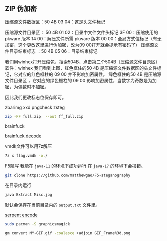 

## ZIP 伪加密
压缩源文件数据区：50 4B 03 04：这是头文件标记
 
压缩源文件目录区：
50 4B 01 02：目录中文件文件头标记
3F 00：压缩使用的 pkware 版本 
14 00：解压文件所需 pkware 版本 
00 00：全局方式位标记（有无加密，这个更改这里进行伪加密，改为09 00打开就会提示有密码了）
压缩源文件目录结束标志 ：50 4B 05 06：目录结束标记 
 
我们用winhex打开压缩包，搜索504B，点击第二个504B（压缩源文件目录区）
软件：winhex
我们看到上图，红色框住的50 4B 是压缩源文件数据区的头文件标记，它对应的红色框柱的 09 00 并不影响加密属性。
绿色框住的50 4B 是压缩源文件目录区 ，它对应的绿色框柱的 09 00 影响加密属性，当数字为奇数是为加密，为偶数时不加密。
 
因此我们更改标志位保存即可。




zbarimg
xxd
pngcheck
zsteg

```bash
zip -FF full.zip  --out ff_full.zip
```

brainfuck 

[brainfuck decode](https://www.dcode.fr/brainfuck-language)

vmdk文件可以用7z解压

```bash
7z x flag.vmdk -o./
```
[](https://www.splitbrain.org/services/ook)

F5隐写
我能在 `java-11` 的环境下成功运行
在 `java-17` 的环境下会报错。

```bash
git clone https://github.com/matthewgao/F5-steganography
```
在目录内运行 

```bash
java Extract Misc.jpg
```
默认会保存在当前目录内的 `output.txt` 文件里。

[serpent encode](http://serpent.online-domain-tools.com/)


```bash
sudo pacman -S graphicsmagick
```
```bash
gm convert MY-GIF.gif -coalesce +adjoin GIF_Frame%3d.png
```
